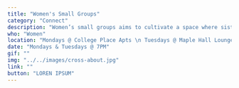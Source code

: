 ```yaml
---
title: "Women's Small Groups"
category: "Connect"
description: "Women’s small groups aims to cultivate a space where sisters can seek encouragement, prayer, and accountability. We aspire to build Christ-centered relationships where sisters can grow and support one another. "
who: "Women"
location: "Mondays @ College Place Apts \n Tuesdays @ Maple Hall Lounge"
date: "Mondays & Tuesdays @ 7PM"
gif: ""
img: "../../images/cross-about.jpg"
link: ""
button: "LOREN IPSUM"
---
```


